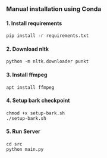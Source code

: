 ### Manual installation using Conda

#### 1. Install requirements

```
pip install -r requirements.txt
```

#### 2. Download nltk
```
python -m nltk.downloader punkt
```

#### 3. Install ffmpeg
```
apt install ffmpeg
```

#### 4. Setup bark checkpoint
```
chmod +x setup-bark.sh
./setup-bark.sh
```

#### 5. Run Server
```
cd src
python main.py
```
